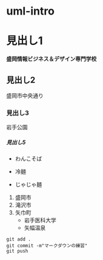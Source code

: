# uml-intro

# 見出し1
**盛岡情報ビジネス＆デザイン専門学校**
## 見出し2
盛岡市中央通り
### 見出し3
岩手公園
##### 見出し5
- わんこそば
+ 冷麺
* じゃじゃ麺

1. 盛岡市
2. 滝沢市
3. 矢巾町
    - 岩手医科大学
    - 矢幅温泉

```
git add .
git commit -m"マークダウンの練習"
git push
```